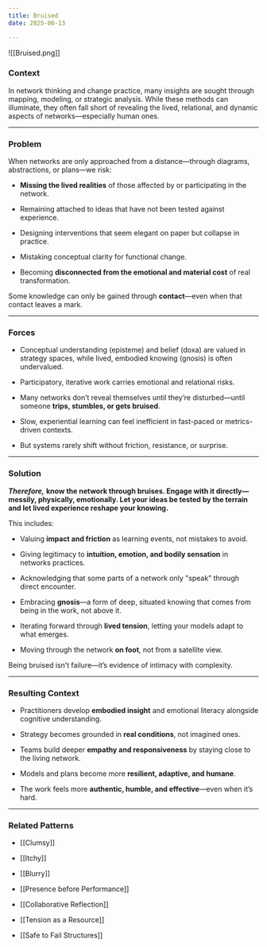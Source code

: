 ```yaml
---
title: Bruised
date: 2025-06-13

---
```


![[Bruised.png]]
### **Context**

In network thinking and change practice, many insights are sought through mapping, modeling, or strategic analysis. While these methods can illuminate, they often fall short of revealing the lived, relational, and dynamic aspects of networks—especially human ones.

---

### **Problem**

When networks are only approached from a distance—through diagrams, abstractions, or plans—we risk:

- **Missing the lived realities** of those affected by or participating in the network.

- Remaining attached to ideas that have not been tested against experience.

- Designing interventions that seem elegant on paper but collapse in practice.

- Mistaking conceptual clarity for functional change.

- Becoming **disconnected from the emotional and material cost** of real transformation.


Some knowledge can only be gained through **contact**—even when that contact leaves a mark.

---

### **Forces**

- Conceptual understanding (episteme) and belief (doxa) are valued in strategy spaces, while lived, embodied knowing (gnosis) is often undervalued.

- Participatory, iterative work carries emotional and relational risks.

- Many networks don’t reveal themselves until they’re disturbed—until someone **trips, stumbles, or gets bruised**.

- Slow, experiential learning can feel inefficient in fast-paced or metrics-driven contexts.

- But systems rarely shift without friction, resistance, or surprise.


---

### **Solution**

***Therefore,*** **know the network through bruises. Engage with it directly—messily, physically, emotionally. Let your ideas be tested by the terrain and let lived experience reshape your knowing.**

This includes:

- Valuing **impact and friction** as learning events, not mistakes to avoid.

- Giving legitimacy to **intuition, emotion, and bodily sensation** in networks practices.

- Acknowledging that some parts of a network only "speak" through direct encounter.

- Embracing **gnosis**—a form of deep, situated knowing that comes from being in the work, not above it.

- Iterating forward through **lived tension**, letting your models adapt to what emerges.

- Moving through the network **on foot**, not from a satellite view.


Being bruised isn’t failure—it’s evidence of intimacy with complexity.

---

### **Resulting Context**

- Practitioners develop **embodied insight** and emotional literacy alongside cognitive understanding.

- Strategy becomes grounded in **real conditions**, not imagined ones.

- Teams build deeper **empathy and responsiveness** by staying close to the living network.

- Models and plans become more **resilient, adaptive, and humane**.

- The work feels more **authentic, humble, and effective**—even when it’s hard.


---

### **Related Patterns**

- [[Clumsy]]

- [[Itchy]]

- [[Blurry]]

- [[Presence before Performance]]

- [[Collaborative Reflection]]

- [[Tension as a Resource]]

- [[Safe to Fail Structures]]